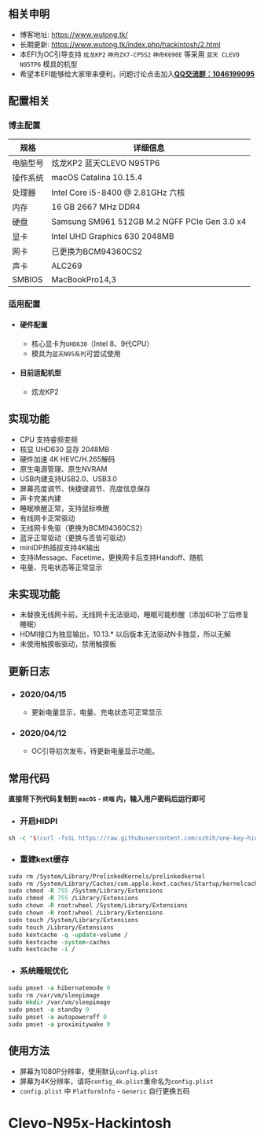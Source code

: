 ## 相关申明

- 博客地址: https://www.wutong.tk/
- 长期更新: https://www.wutong.tk/index.php/hackintosh/2.html
- 本EFI为OC引导支持 `炫龙KP2` `神舟ZX7-CP5S2` `神舟K690E`  等采用  `蓝天 CLEVO N95TP6` 模具的机型
- 希望本EFI能够给大家带来便利，问题讨论点击加入[**<u>QQ交流群：1046199095</u>**](https://jq.qq.com/?_wv=1027&k=5hGmbfx)

## 配置相关

### 博主配置

| 规格     | 详细信息                                     |
| -------- | -------------------------------------------- |
| 电脑型号 | 炫龙KP2 蓝天CLEVO N95TP6                     |
| 操作系统 | macOS Catalina 10.15.4                       |
| 处理器   | Intel Core i5-8400 @ 2.81GHz 六核            |
| 内存     | 16 GB 2667 MHz DDR4                          |
| 硬盘     | Samsung SM961 512GB M.2 NGFF PCIe Gen 3.0 x4 |
| 显卡     | Intel UHD Graphics 630 2048MB                |
| 网卡     | 已更换为BCM94360CS2                          |
| 声卡     | ALC269                                       |
| SMBIOS   | MacBookPro14,3                               |

### 适用配置

- #### 硬件配置

  - 核心显卡为`UHD630`（Intel 8、9代CPU）
  - 模具为`蓝天N95系列`可尝试使用

- #### 目前适配机型

  - 炫龙KP2

## 实现功能
- CPU 支持睿频变频
- 核显 UHD630 显存 2048MB
- 硬件加速 4K HEVC/H.265解码
- 原生电源管理、原生NVRAM
- USB内建支持USB2.0、USB3.0
- 屏幕亮度调节、快捷键调节、亮度信息保存
- 声卡完美内建
- 睡眠唤醒正常，支持鼠标唤醒
- 有线网卡正常驱动
- 无线网卡免驱（更换为BCM94360CS2）
- 蓝牙正常驱动（更换与否皆可驱动）
- miniDP热插拔支持4K输出
- 支持iMessage、Facetime，更换网卡后支持Handoff、随航
- 电量、充电状态等正常显示
## 未实现功能
- 未替换无线网卡前，无线网卡无法驱动，睡眠可能秒醒（添加6D补丁后修复睡眠）
- HDMI接口为独显输出，10.13.* 以后版本无法驱动N卡独显，所以无解
- 未使用触摸板驱动，禁用触摸板
## 更新日志

- ### 2020/04/15

  - 更新电量显示，电量、充电状态可正常显示

- ### 2020/04/12
  
  - OC引导初次发布，待更新电量显示功能。

## 常用代码

**直接将下列代码复制到 `macOS` - `终端` 内，输入用户密码后运行即可**

- ### 开启HIDPI

```tcl
sh -c "$(curl -fsSL https://raw.githubusercontent.com/xzhih/one-key-hidpi/master/hidpi.sh)"
```

- ### 重建kext缓存

```tcl
sudo rm /System/Library/PrelinkedKernels/prelinkedkernel
sudo rm /System/Library/Caches/com.apple.kext.caches/Startup/kernelcache
sudo chmod -R 755 /System/Library/Extensions
sudo chmod -R 755 /Library/Extensions
sudo chown -R root:wheel /System/Library/Extensions
sudo chown -R root:wheel /Library/Extensions
sudo touch /System/Library/Extensions
sudo touch /Library/Extensions
sudo kextcache -q -update-volume /
sudo kextcache -system-caches
sudo kextcache -i /
```

- ### 系统睡眠优化

```tcl
sudo pmset -a hibernatemode 0
sudo rm /var/vm/sleepimage
sudo mkdir /var/vm/sleepimage
sudo pmset -a standby 0
sudo pmset -a autopoweroff 0
sudo pmset -a proximitywake 0
```

## 使用方法

- 屏幕为1080P分辨率，使用默认`config.plist`
- 屏幕为4K分辨率，请将`config_4k.plist`重命名为`config.plist`
- `config.plist` 中 `Platformlnfo` - `Generic` 自行更换五码
# Clevo-N95x-Hackintosh
